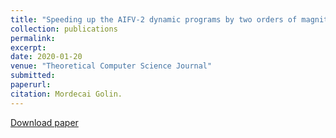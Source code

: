 ```yaml
---
title: "Speeding up the AIFV-2 dynamic programs by two orders of magnitude using Range Minimum Queries"
collection: publications
permalink: 
excerpt: 
date: 2020-01-20
venue: "Theoretical Computer Science Journal"
submitted:
paperurl: 
citation: Mordecai Golin. 
---
```


[Download paper](https://arxiv.org/abs/2002.09885)
